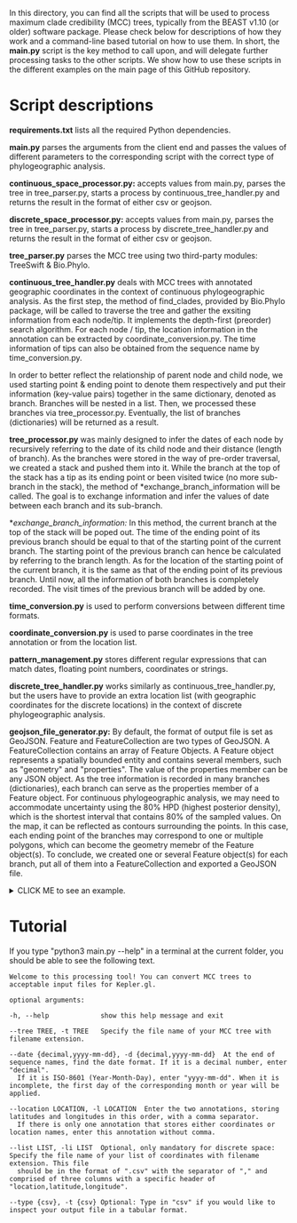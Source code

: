 In this directory, you can find all the scripts that will be used to process maximum clade credibility (MCC) trees, typically from the BEAST v1.10 (or older) software package. Please check below for descriptions of how they work and a command-line based tutorial on how to use them. In short, the **main.py** script is the key method to call upon, and will delegate further processing tasks to the other scripts. We show how to use these scripts in the different examples on the main page of this GitHub repository.

# Script descriptions

**requirements.txt** lists all the required Python dependencies.

**main.py** parses the arguments from the client end and passes the values of different parameters to the corresponding script with the correct type of phylogeographic analysis.

**continuous_space_processor.py:** accepts values from main.py, parses the tree in tree_parser.py, starts a process by continuous_tree_handler.py and returns the result in the format of either csv or geojson.

**discrete_space_processor.py:** accepts values from main.py, parses the tree in tree_parser.py, starts a process by discrete_tree_handler.py and returns the result in the format of either csv or geojson.

**tree_parser.py** parses the MCC tree using two third-party modules: TreeSwift & Bio.Phylo.

**continuous_tree_handler.py** deals with MCC trees with annotated geographic coordinates in the context of continuous phylogeographic analysis. As the first step, the method of find_clades, provided by Bio.Phylo package, will be called to traverse the tree and gather the exsiting information from each node/tip. It implements the depth-first (preorder) search algorithm. For each node / tip, the location information in the annotation can be extracted by coordinate_conversion.py. The time information of tips can also be obtained from the sequence name by time_conversion.py.

In order to better reflect the relationship of parent node and child node, we used starting point & ending point to denote them respectively and put their information (key-value pairs) together in the same dictionary, denoted as branch. Branches will be nested in a list. Then, we processed these branches via tree_processor.py. Eventually, the list of branches (dictionaries) will be returned as a result.

**tree_processor.py** was mainly designed to infer the dates of each node by recursively referring to the date of its child node and their distance (length of branch). As the branches were stored in the way of pre-order traversal, we created a stack and pushed them into it. While the branch at the top of the stack has a tip as its ending point or been visited twice (no more sub-branch in the stack), the method of *exchange_branch_information will be called. The goal is to exchange information and infer the values of date between each branch and its sub-branch.

**exchange_branch_information:* In this method, the current branch at the top of the stack will be poped out. The time of the ending point of its previous branch should be equal to that of the starting point of the current branch. The starting point of the previous branch can hence be calculated by referring to the branch length. As for the location of the starting point of the current branch, it is the same as that of the ending point of its previous branch. Until now, all the information of both branches is completely recorded. The visit times of the previous branch will be added by one.

**time_conversion.py** is used to perform conversions between different time formats.

**coordinate_conversion.py** is used to parse coordinates in the tree annotation or from the location list.

**pattern_management.py** stores different regular expressions that can match dates, floating point numbers, coordinates or strings.

**discrete_tree_handler.py** works similarly as continuous_tree_handler.py, but the users have to provide an extra location list (with geographic coordinates for the discrete locations) in the context of discrete phylogeographic analysis.

**geojson_file_generator.py:** By default, the format of output file is set as GeoJSON. Feature and FeatureCollection are two types of GeoJSON. A FeatureCollection contains an array of Feature Objects. A Feature object represents a spatially bounded entity and contains several members, such as "geometry" and "properties". The value of the properties member can be any JSON object. As the tree information is recorded in many branches (dictionaries), each branch can serve as the properties member of a Feature object. For continuous phylogeographic analysis, we may need to accommodate uncertainty using the 80% HPD (highest posterior density), which is the shortest interval that contains 80% of the sampled values. On the map, it can be reflected as contours surrounding the points. In this case, each ending point of the branches may correspond to one or multiple polygons, which can become the geometry memebr of the Feature object(s). To conclude, we created one or several Feature object(s) for each branch, put all of them into a FeatureCollection and exported a GeoJSON file.

<details><summary>CLICK ME to see an example.</summary>

```
{
    "type": "FeatureCollection",
    "features": [
        {"type": "Feature",
            "geometry": {
                "type": "Polygon",
                "coordinates": [
                    []
                ]
            },
            "properties": {
                "id":17,
                "duration":0.6207730480719,
                "name":"MH018115|Brazil|ES|VendaNovaDoImigrante|NP|NA|IAL-11_11|2017-01-24",
                "start_time":"2016-06-11 08:40:29",
                "end_time":"2017-01-24 11:59:59",
                "start_latitude":-20.51398598643596,
                "start_longitude":-46.85916960400302,
                "end_latitude":-20.433141927814653,
                "end_longitude":-41.067196968419054
            }
        },
        {"type": "Feature",
            "geometry": {
                "type": "Polygon",
                "coordinates": [
                    [
                        [-48.428766,-21.350363],[-48.606715,-21.256626],[-48.69569,-21.101844],[-48.501579,-21.019836],
                        [-48.339791,-20.870381],[-47.734757,-20.839631],[-47.539018,-20.92914],[-47.472875,-21.139962],
                        [-47.571243,-21.320161],[-47.805942,-21.437464],[-48.072867,-21.44995],[-48.428766,-21.350363]
                    ]
                ]
            },
            "properties": {
                "id":18,
                "duration":0.2150216520605,
                "name":"None",
                "start_time":"2015-11-30 09:37:52",
                "end_time":"2016-02-17 00:18:13",
                "start_latitude":-20.768129100821106,
                "start_longitude":-47.33880273745724,
                "end_latitude":-21.127361903797887,
                "end_longitude":-47.98910670165459
            }
        }
    ]
}
```

</details>

# Tutorial

If you type "python3 main.py --help" in a terminal at the current folder, you should be able to see the following text.

    Welcome to this processing tool! You can convert MCC trees to acceptable input files for Kepler.gl.

    optional arguments:
    
    -h, --help             show this help message and exit
  
    --tree TREE, -t TREE   Specify the file name of your MCC tree with filename extension.
  
    --date {decimal,yyyy-mm-dd}, -d {decimal,yyyy-mm-dd}  At the end of sequence names, find the date format. If it is a decimal number, enter "decimal". 
      If it is ISO-8601 (Year-Month-Day), enter "yyyy-mm-dd". When it is incomplete, the first day of the corresponding month or year will be applied.
    
    --location LOCATION, -l LOCATION  Enter the two annotations, storing latitudes and longitudes in this order, with a comma separator.
      If there is only one annotation that stores either coordinates or location names, enter this annotation without comma.
  
    --list LIST, -li LIST  Optional, only mandatory for discrete space: Specify the file name of your list of coordinates with filename extension. This file
      should be in the format of ".csv" with the separator of "," and comprised of three columns with a specific header of "location,latitude,longitude".
  
    --type {csv}, -t {csv} Optional: Type in "csv" if you would like to inspect your output file in a tabular format.
